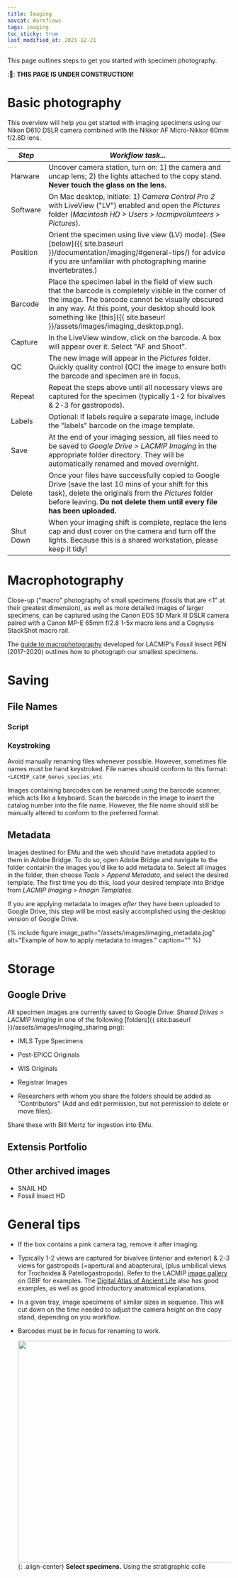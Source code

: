 ```yaml
---
title: Imaging
navcat: Workflows
tags: imaging
toc_sticky: true
last_modified_at: 2021-12-21
---
```


This page outlines steps to get you started with specimen photography.

::construction:: **THIS PAGE IS UNDER CONSTRUCTION!**

# Basic photography
This overview will help you get started with imaging specimens using our Nikon D610 DSLR camera combined with the Nikkor AF Micro-Nikkor 60mm f/2.8D lens.

*Step* | *Workflow task...*
   --- | ---
   Harware | Uncover camera station, turn on: 1) the camera and uncap lens; 2) the lights attached to the copy stand. **Never touch the glass on the lens.**
   Software | On Mac desktop, initiate: 1) *Camera Control Pro 2* with LiveView ("LV") enabled and open the _Pictures_ folder (_Macintosh HD > Users > lacmipvolunteers > Pictures_).
   Position | Orient the specimen using live view (LV) mode). (See [below]({{ site.baseurl }}/documentation/imaging/#general-tips/) for advice if you are unfamiliar with photographing marine invertebrates.)
   Barcode | Place the specimen label in the field of view such that the barcode is completely visible in the corner of the image. The barcode cannot be visually obscured in any way. At this point, your desktop should look something like [this]({{ site.baseurl }}/assets/images/imaging_desktop.png).
   Capture | In the LiveView window, click on the barcode. A box will appear over it. Select "AF and Shoot". 
   QC| The new image will appear in the _Pictures_ folder. Quickly quality control (QC) the image to ensure both the barcode and specimen are in focus.
   Repeat | Repeat the steps above until all necessary views are captured for the specimen (typically 1-2 for bivalves & 2-3 for gastropods).
   Labels | Optional: If labels require a separate image, include the "labels" barcode on the image template. 
   Save | At the end of your imaging session, all files need to be saved to _Google Drive > LACMIP Imaging_ in the appropriate folder directory. They will be automatically renamed and moved overnight. 
   Delete | Once your files have successfully copied to Google Drive (save the last 10 mins of your shift for this task), delete the originals from the _Pictures_ folder before leaving. **Do not delete them until every file has been uploaded.**
   Shut Down | When your imaging shift is complete, replace the lens cap and dust cover on the camera and turn off the lights. Because this is a shared workstation, please keep it tidy!

# Macrophotography

Close-up ("macro" photography of small specimens (fossils that are <1" at their greatest dimension), as well as more detailed images of larger specimens, can be captured using the Canon EOS 5D Mark III DSLR camera paired with a Canon MP-E 65mm f/2.8 1-5x macro lens and a Cognysis StackShot macro rail.

The [guide to macrophotography](https://drive.google.com/file/d/1VsrV8OBMxUAjes_QLagHZisrnTrAbwyv/view?usp=sharing) developed for LACMIP's Fossil Insect PEN (2017-2020) outlines how to photograph our smallest specimens.
   
# Saving
## File Names
### Script

### Keystroking
Avoid manually renaming files whenever possible. However, sometimes file names must be hand keystroked. File names should conform to this format:
-`LACMIP_cat#_Genus_species_etc`

Images containing barcodes can be renamed using the barcode scanner, which acts like a keyboard. Scan the barcode in the image to insert the catalog number into the file name. However, the file name should still be manually altered to conform to the preferred format.

## Metadata
Images destined for EMu and the web should have metadata applied to them in Adobe Bridge. To do so, open Adobe Bridge and navigate to the folder containin the images you'd like to add metadata to. Select all images in the folder, then choose _Tools > Append Metadata_, and select the desired template. The first time you do this, load your desired template into Bridge from _LACMIP Imaging > Imagin Templates_.

If you are applying metadata to images _after_ they have been uploaded to Google Drive, this step will be most easily accomplished using the desktop version of Google Drive.

{% include figure image_path="/assets/images/imaging_metadata.jpg" alt="Example of how to apply metadata to images." caption="" %}

# Storage

## Google Drive
All specimen images are currently saved to Google Drive: _Shared Drives > LACMIP Imaging_ in one of the following [folders]{{ site.baseurl }}/assets/images/imaging_sharing.png):
- IMLS Type Specimens
- Post-EPICC Originals
- WIS Originals
- Registrar Images

 - Researchers with whom you share the folders should be added as "Contributors" (Add and edit permission, but not permission to delete or move files). 

Share these with Bill Mertz for ingestion into EMu.
## Extensis Portfolio
## Other archived images
- SNAIL HD
- Fossil Insect HD

# General tips
- If the box contains a pink camera tag, remove it after imaging.
- Typically 1-2 views are captured for bivalves (interior and exterior) & 2-3 views for gastropods (=apertural and abapterural, (plus umbilical views for Trochoidea & Patellogastropoda). Refer to the LACMIP [image gallery](https://www.gbif.org/occurrence/gallery?dataset_key=f0a7ca6e-8da6-4629-97bd-0368705a4d6b) on GBIF for examples. The [Digital Atlas of Ancient Life](https://www.digitalatlasofancientlife.org/learn/mollusca/) also has good examples, as well as good introductory anatomical explanations.
- In a given tray, image specimens of similar sizes in sequence. This will cut down on the time needed to adjust the camera height on the copy stand, depending on you workflow.
- Barcodes must be in focus for renaming to work.
   
   
   
   
   
   
   <img src="{{ site.baseurl }}/assets/images/digitizing_worksheetexample2.png" alt="" width="500"/>{: .align-center} **Select specimens.** Using the stratigraphic colle
